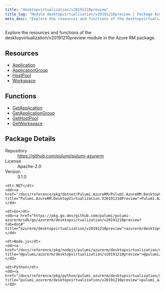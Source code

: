 ```yaml
---
title: "desktopvirtualization/v20191210preview"
title_tag: "Module desktopvirtualization/v20191210preview | Package Azure RM"
meta_desc: "Explore the resources and functions of the desktopvirtualization/v20191210preview module in the Azure RM package."
---
```


<!-- WARNING: this file was generated by Pulumi Docs Generator. -->
<!-- Do not edit by hand unless you're certain you know what you are doing! -->

Explore the resources and functions of the desktopvirtualization/v20191210preview module in the Azure RM package.

<h2 id="resources">Resources</h2>
<ul class="api">
    <li><a href="application" title="Application"><span class="symbol resource"></span>Application</a></li>
    <li><a href="applicationgroup" title="ApplicationGroup"><span class="symbol resource"></span>ApplicationGroup</a></li>
    <li><a href="hostpool" title="HostPool"><span class="symbol resource"></span>HostPool</a></li>
    <li><a href="workspace" title="Workspace"><span class="symbol resource"></span>Workspace</a></li>
</ul>

<h2 id="functions">Functions</h2>
<ul class="api">
    <li><a href="getapplication" title="GetApplication"><span class="symbol function"></span>GetApplication</a></li>
    <li><a href="getapplicationgroup" title="GetApplicationGroup"><span class="symbol function"></span>GetApplicationGroup</a></li>
    <li><a href="gethostpool" title="GetHostPool"><span class="symbol function"></span>GetHostPool</a></li>
    <li><a href="getworkspace" title="GetWorkspace"><span class="symbol function"></span>GetWorkspace</a></li>
</ul>

<h2 id="package-details">Package Details</h2>
<dl class="package-details">
	<dt>Repository</dt>
	<dd><a href="https://github.com/pulumi/pulumi-azurerm">https://github.com/pulumi/pulumi-azurerm</a></dd>
	<dt>License</dt>
	<dd>Apache-2.0</dd>
	<dt>Version</dt>
	<dd>0.1.0</dd>
</dl>



<dl class="tabular">

    <dt>.NET</dt>
    <dd><a href="/docs/reference/pkg/dotnet/Pulumi.AzureRM/Pulumi.AzureRM.DesktopVirtualization.V20191210Preview.html" title="Pulumi.AzureRM.DesktopVirtualization.V20191210Preview">Pulumi.AzureRM.DesktopVirtualization.V20191210Preview</a></dd>

    <dt>Go</dt>
    <dd><a href="https://pkg.go.dev/github.com/pulumi/pulumi-azurerm/sdk/go/azurerm/desktopvirtualization/v20191210preview?tab=doc#" title="azurerm/desktopvirtualization/v20191210preview">azurerm/desktopvirtualization/v20191210preview</a></dd>

    <dt>Node.js</dt>
    <dd><a href="/docs/reference/pkg/nodejs/pulumi/azurerm/desktopvirtualization/v20191210preview/#" title="@pulumi/azurerm/desktopvirtualization/v20191210preview">@pulumi/azurerm/desktopvirtualization/v20191210preview</a></dd>

    <dt>Python</dt>
    <dd><a href="/docs/reference/pkg/python/pulumi_azurerm/desktopvirtualization/v20191210preview" title="pulumi_azurerm/desktopvirtualization/v20191210preview">pulumi_azurerm/desktopvirtualization/v20191210preview</a></dd>

</dl>

